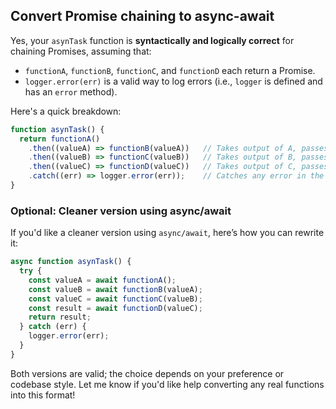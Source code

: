 ## Convert Promise chaining to async-await

Yes, your `asynTask` function is **syntactically and logically correct** for chaining Promises, assuming that:

- `functionA`, `functionB`, `functionC`, and `functionD` each return a Promise.
- `logger.error(err)` is a valid way to log errors (i.e., `logger` is defined and has an `error` method).

Here's a quick breakdown:

```js
function asynTask() {
  return functionA()
    .then((valueA) => functionB(valueA))   // Takes output of A, passes to B
    .then((valueB) => functionC(valueB))   // Takes output of B, passes to C
    .then((valueC) => functionD(valueC))   // Takes output of C, passes to D
    .catch((err) => logger.error(err));    // Catches any error in the chain
}
```

### Optional: Cleaner version using async/await

If you'd like a cleaner version using `async/await`, here’s how you can rewrite it:

```js
async function asynTask() {
  try {
    const valueA = await functionA();
    const valueB = await functionB(valueA);
    const valueC = await functionC(valueB);
    const result = await functionD(valueC);
    return result;
  } catch (err) {
    logger.error(err);
  }
}
```

Both versions are valid; the choice depends on your preference or codebase style. Let me know if you'd like help converting any real functions into this format!